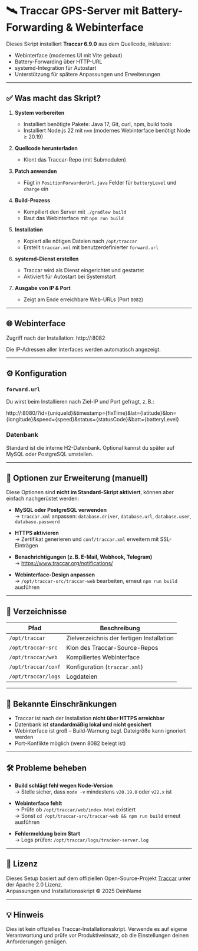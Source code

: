 # 🛰️ Traccar GPS-Server mit Battery-Forwarding & Webinterface

Dieses Skript installiert **Traccar 6.9.0** aus dem Quellcode, inklusive:
- Webinterface (modernes UI mit Vite gebaut)
- Battery-Forwarding über HTTP-URL
- systemd-Integration für Autostart
- Unterstützung für spätere Anpassungen und Erweiterungen

---

## ✅ Was macht das Skript?

1. **System vorbereiten**
   - Installiert benötigte Pakete: Java 17, Git, curl, npm, build tools
   - Installiert Node.js 22 mit `nvm` (modernes Webinterface benötigt Node ≥ 20.19)

2. **Quellcode herunterladen**
   - Klont das Traccar-Repo (mit Submodulen)

3. **Patch anwenden**
   - Fügt in `PositionForwarderUrl.java` Felder für `batteryLevel` und `charge` ein

4. **Build-Prozess**
   - Kompiliert den Server mit `./gradlew build`
   - Baut das Webinterface mit `npm run build`

5. **Installation**
   - Kopiert alle nötigen Dateien nach `/opt/traccar`
   - Erstellt `traccar.xml` mit benutzerdefinierter `forward.url`

6. **systemd-Dienst erstellen**
   - Traccar wird als Dienst eingerichtet und gestartet
   - Aktiviert für Autostart bei Systemstart

7. **Ausgabe von IP & Port**
   - Zeigt am Ende erreichbare Web-URLs (Port `8082`)

---

## 🌐 Webinterface

Zugriff nach der Installation:
http://<IP-Adresse>:8082

Die IP-Adressen aller Interfaces werden automatisch angezeigt.

---

## ⚙️ Konfiguration

### `forward.url`
Du wirst beim Installieren nach Ziel-IP und Port gefragt, z. B.:

http://<IP-Adresse>:8080/?id={uniqueId}&timestamp={fixTime}&lat={latitude}&lon={longitude}&speed={speed}&status={statusCode}&batt={batteryLevel}


### Datenbank
Standard ist die interne H2-Datenbank. Optional kannst du später auf MySQL oder PostgreSQL umstellen.

---

## 🧰 Optionen zur Erweiterung (manuell)

Diese Optionen sind **nicht im Standard-Skript aktiviert**, können aber einfach nachgerüstet werden:

- **MySQL oder PostgreSQL verwenden**  
  → `traccar.xml` anpassen: `database.driver`, `database.url`, `database.user`, `database.password`

- **HTTPS aktivieren**  
  → Zertifikat generieren und `conf/traccar.xml` erweitern mit SSL-Einträgen

- **Benachrichtigungen (z. B. E-Mail, Webhook, Telegram)**  
  → https://www.traccar.org/notifications/

- **Webinterface-Design anpassen**  
  → `/opt/traccar-src/traccar-web` bearbeiten, erneut `npm run build` ausführen

---

## 📁 Verzeichnisse

| Pfad                     | Beschreibung                          |
|--------------------------|----------------------------------------|
| `/opt/traccar`           | Zielverzeichnis der fertigen Installation |
| `/opt/traccar-src`       | Klon des Traccar-Source-Repos         |
| `/opt/traccar/web`       | Kompiliertes Webinterface              |
| `/opt/traccar/conf`      | Konfiguration (`traccar.xml`)         |
| `/opt/traccar/logs`      | Logdateien                             |

---

## 📌 Bekannte Einschränkungen

- Traccar ist nach der Installation **nicht über HTTPS erreichbar**
- Datenbank ist **standardmäßig lokal und nicht gesichert**
- Webinterface ist groß – Build-Warnung bzgl. Dateigröße kann ignoriert werden
- Port-Konflikte möglich (wenn 8082 belegt ist)

---

## 🛠️ Probleme beheben

- **Build schlägt fehl wegen Node-Version**  
  → Stelle sicher, dass `node -v` mindestens `v20.19.0` oder `v22.x` ist

- **Webinterface fehlt**  
  → Prüfe ob `/opt/traccar/web/index.html` existiert  
  → Sonst `cd /opt/traccar-src/traccar-web && npm run build` erneut ausführen

- **Fehlermeldung beim Start**  
  → Logs prüfen: `/opt/traccar/logs/tracker-server.log`

---

## 📜 Lizenz

Dieses Setup basiert auf dem offiziellen Open-Source-Projekt [Traccar](https://github.com/traccar/traccar) unter der Apache 2.0 Lizenz.  
Anpassungen und Installationsskript © 2025 DeinName

---

## 💡 Hinweis

Dies ist kein offizielles Traccar-Installationsskript. Verwende es auf eigene Verantwortung und prüfe vor Produktiveinsatz, ob die Einstellungen deinen Anforderungen genügen.
